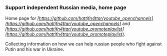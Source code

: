 ### Support independent Russian media, home page

Home page for *[https://github.com/hattifn4ttar/youtube_openchannels](https://github.com/hattifn4ttar/youtube_openchannels)* and *[https://github.com/hattifn4ttar/youtube_promoteplaylist](https://github.com/hattifn4ttar/youtube_promoteplaylist)*.

Collecting information on how we can help russian people who fight against Putin and his war in Ukraine.